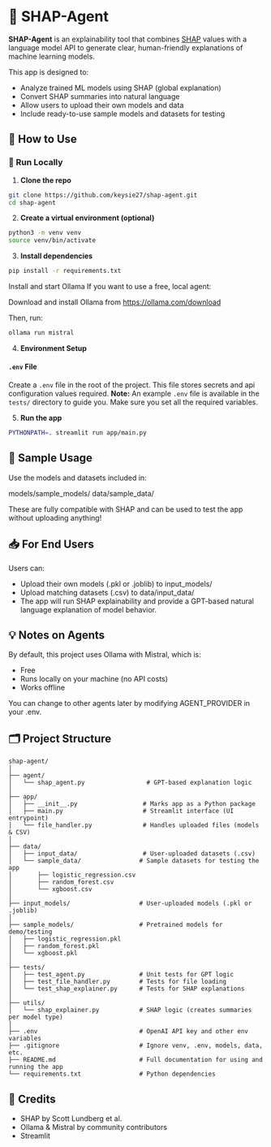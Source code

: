 # 🤖 SHAP-Agent

**SHAP-Agent** is an explainability tool that combines [SHAP](https://github.com/slundberg/shap) values with a language model API to generate clear, human-friendly explanations of machine learning models.

This app is designed to:
- Analyze trained ML models using SHAP (global explanation)
- Convert SHAP summaries into natural language
- Allow users to upload their own models and data
- Include ready-to-use sample models and datasets for testing


## 🚀 How to Use

### 🔧 Run Locally

1. **Clone the repo**
```bash
git clone https://github.com/keysie27/shap-agent.git
cd shap-agent
```

2. **Create a virtual environment (optional)**
```bash
python3 -m venv venv
source venv/bin/activate
```

3. **Install dependencies**
```bash
pip install -r requirements.txt
```

Install and start Ollama If you want to use a free, local agent:

Download and install Ollama from https://ollama.com/download

Then, run: 
```bash
ollama run mistral
```

4. **Environment Setup**

#### `.env` File
Create a `.env` file in the root of the project. This file stores secrets and api configuration values required. 
**Note:** An example `.env` file is available in the `tests/` directory to guide you. Make sure you set all the required variables.

5. **Run the app**
```bash
PYTHONPATH=. streamlit run app/main.py
```

## 🧪 Sample Usage
Use the models and datasets included in:

models/sample_models/
data/sample_data/

These are fully compatible with SHAP and can be used to test the app without uploading anything!

## 📥 For End Users

Users can:

- Upload their own models (.pkl or .joblib) to input_models/
- Upload matching datasets (.csv) to data/input_data/
- The app will run SHAP explainability and provide a GPT-based natural language explanation of model behavior.

## 💡 Notes on Agents
By default, this project uses Ollama with Mistral, which is:

- Free
- Runs locally on your machine (no API costs)
- Works offline

You can change to other agents later by modifying AGENT_PROVIDER in your .env.

## 🗂️ Project Structure

```
shap-agent/
│
├── agent/
│   └── shap_agent.py                 # GPT-based explanation logic
│
├── app/
│   ├── __init__.py                  # Marks app as a Python package
│   ├── main.py                      # Streamlit interface (UI entrypoint)
│   └── file_handler.py              # Handles uploaded files (models & CSV)
│
├── data/
│   ├── input_data/                  # User-uploaded datasets (.csv)
│   └── sample_data/                # Sample datasets for testing the app
│       ├── logistic_regression.csv
│       ├── random_forest.csv
│       └── xgboost.csv
│
├── input_models/                   # User-uploaded models (.pkl or .joblib)
│
├── sample_models/                  # Pretrained models for demo/testing
│   ├── logistic_regression.pkl
│   ├── random_forest.pkl
│   └── xgboost.pkl
│
├── tests/
│   ├── test_agent.py               # Unit tests for GPT logic
│   ├── test_file_handler.py        # Tests for file loading
│   └── test_shap_explainer.py      # Tests for SHAP explanations
│
├── utils/
│   └── shap_explainer.py           # SHAP logic (creates summaries per model type)
│
├── .env                            # OpenAI API key and other env variables
├── .gitignore                      # Ignore venv, .env, models, data, etc.
├── README.md                       # Full documentation for using and running the app
└── requirements.txt                # Python dependencies
```

## 🙌 Credits
- SHAP by Scott Lundberg et al.
- Ollama & Mistral by community contributors
- Streamlit
